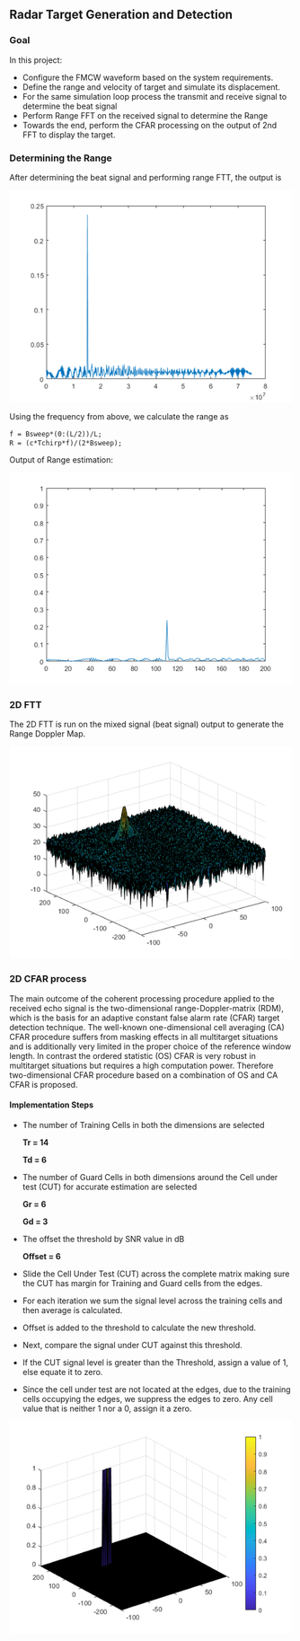 ## Radar Target Generation and Detection


### Goal

In this project:


*   Configure the FMCW waveform based on the system requirements.
*   Define the range and velocity of target and simulate its displacement.
*   For the same simulation loop process the transmit and receive signal to determine the beat signal
*   Perform Range FFT on the received signal to determine the Range
*   Towards the end, perform the CFAR processing on the output of 2nd FFT to display the target.


### Determining the Range

After determining the beat signal and performing range FTT, the output is


![alt_text](images/ftt_output.png "image_tooltip")


Using the frequency from above, we calculate the range as


```
f = Bsweep*(0:(L/2))/L;
R = (c*Tchirp*f)/(2*Bsweep);
```


Output of Range estimation:


![alt_text](images/Range_from_First_FFT.png "image_tooltip")



### 2D FTT

The 2D FTT is run on the mixed signal (beat signal) output to generate the Range Doppler Map.


![alt_text](images/2d_ftt.png "image_tooltip")



### 2D CFAR process

The main outcome of the coherent processing procedure applied to the received echo signal is the two-dimensional range-Doppler-matrix (RDM), which is the basis for an adaptive constant false alarm rate (CFAR) target detection technique. The well-known one-dimensional cell averaging (CA) CFAR procedure suffers from masking effects in all multitarget situations and is additionally very limited in the proper choice of the reference window length. In contrast the ordered statistic (OS) CFAR is very robust in multitarget situations but requires a high computation power. Therefore two-dimensional CFAR procedure based on a combination of OS and CA CFAR is proposed.


#### Implementation Steps



*   The number of Training Cells in both the dimensions are selected

    **Tr = 14**


    **Td = 6**

*   The number of Guard Cells in both dimensions around the Cell under test (CUT) for accurate estimation are selected

    **Gr = 6**


    **Gd = 3**

*   The offset the threshold by SNR value in dB

    **Offset = 6**

*   Slide the Cell Under Test (CUT) across the complete matrix making sure the CUT has margin for Training and Guard cells from the edges.
*   For each iteration we sum the signal level across the training cells and then average is calculated.
*   Offset is added to the threshold to calculate the new threshold.
*   Next, compare the signal under CUT against this threshold.
*   If the CUT signal level is greater than the Threshold, assign a value of 1, else equate it to zero.
*   Since the cell under test are not located at the edges, due to the training cells occupying the edges, we suppress the edges to zero. Any cell value that is neither 1 nor a 0, assign it a zero.


![alt_text](images/cfar_output.png "image_tooltip")

